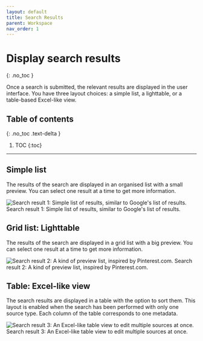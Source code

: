 ```yaml
---
layout: default
title: Search Results
parent: Workspace
nav_order: 1
---
```


# Display search results
{: .no_toc }

Once a search is submitted, the relevant results are displayed in the user interface. You have three layout choices: a simple list, a lighttable, or a table-based Excel-like view.

## Table of contents
{: .no_toc .text-delta }

1. TOC
{:toc}

---

## Simple list
The results of the search are displayed in an organised list with a small preview. You can select one result at a time to get more information.

![Search result 1: Simple list of results, similar to Google's list of results.](/assets/images/search-results-simple-list.png)
Search result 1: Simple list of results, similar to Google's list of results.

## Grid list: Lighttable

The results of the search are displayed in a grid list with a big preview. You can select one result at a time to get more information.

![Search result 2: A kind of preview list, inspired by Pinterest.com.](/assets/images/search-results-grid-list.png)
Search result 2: A kind of preview list, inspired by Pinterest.com.

## Table: Excel-like view

The search results are displayed in a table with the option to sort them. This layout is enabled when the search has been performed with only one source type.
Each column of the table corresponds to one metadata.

![Search result 3: An Excel-like table view to edit multiple sources at once.](/assets/images/search-results-table.png)
Search result 3: An Excel-like table view to edit multiple sources at once.